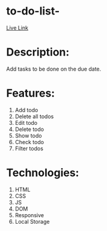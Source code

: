 # to-do-list-

[Live Link](https://to-do-list-woad-sigma-37.vercel.app/)


# Description:
 Add tasks to be done on the due date.
 
 
# Features:
1. Add todo 
2. Delete all todos
3. Edit todo
4. Delete todo
5. Show todo
6. Check todo
7. Filter todos


# Technologies:
1. HTML
2. CSS
3. JS
4. DOM
5. Responsive
6. Local Storage